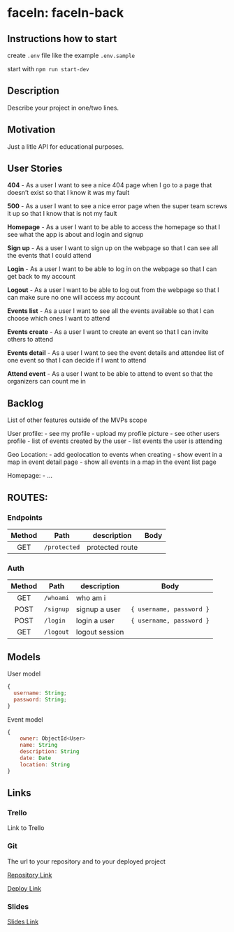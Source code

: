 # faceIn: faceIn-back

## Instructions how to start

create `.env` file like the example `.env.sample`

start with `npm run start-dev`

## Description

Describe your project in one/two lines.

## Motivation

Just a litle API for educational purposes.

## User Stories

**404** - As a user I want to see a nice 404 page when I go to a page that doesn’t exist so that I know it was my fault

**500** - As a user I want to see a nice error page when the super team screws it up so that I know that is not my fault

**Homepage** - As a user I want to be able to access the homepage so that I see what the app is about and login and signup

**Sign up** - As a user I want to sign up on the webpage so that I can see all the events that I could attend

**Login** - As a user I want to be able to log in on the webpage so that I can get back to my account

**Logout** - As a user I want to be able to log out from the webpage so that I can make sure no one will access my account

**Events list** - As a user I want to see all the events available so that I can choose which ones I want to attend

**Events create** - As a user I want to create an event so that I can invite others to attend

**Events detail** - As a user I want to see the event details and attendee list of one event so that I can decide if I want to attend

**Attend event** - As a user I want to be able to attend to event so that the organizers can count me in

## Backlog

List of other features outside of the MVPs scope

User profile: - see my profile - upload my profile picture - see other users profile - list of events created by the user - list events the user is attending

Geo Location: - add geolocation to events when creating - show event in a map in event detail page - show all events in a map in the event list page

Homepage: - …

## ROUTES:

### Endpoints

| Method | Path         | description     | Body |
| :----: | ------------ | --------------- | ---- |
|  GET   | `/protected` | protected route |      |

### Auth

| Method | Path      | description    | Body                     |
| :----: | --------- | -------------- | ------------------------ |
|  GET   | `/whoami` | who am i       |                          |
|  POST  | `/signup` | signup a user  | `{ username, password }` |
|  POST  | `/login`  | login a user   | `{ username, password }` |
|  GET   | `/logout` | logout session |                          |

## Models

User model

```javascript
{
  username: String;
  password: String;
}
```

Event model

```javascript
{
	owner: ObjectId<User>
	name: String
	description: String
	date: Date
	location: String
}
```

## Links

### Trello

Link to Trello

### Git

The url to your repository and to your deployed project

[Repository Link](http://github.com/)

[Deploy Link](http://heroku.com/)

### Slides

[Slides Link](http://slides.com/)
